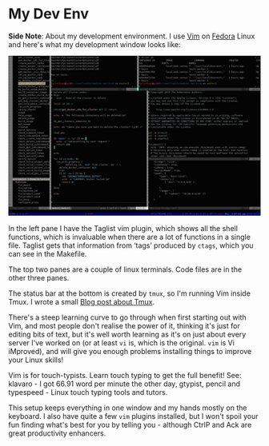 # My Dev Env

**Side Note**: About my development environment. I use [Vim](https://www.vim.org) on [Fedora]( https://getfedora.org/) Linux and here's what my development window looks like:

 ![](images/mydevenv.png)

 In the left pane I have the Taglist vim plugin, which shows all the shell functions, which is invaluable when there are a lot of functions in a single file. Taglist gets that information from ‘tags’ produced by `ctags`, which you can see in the Makefile.

 The top two panes are a couple of linux terminals. Code files are in the other three panes.

 The status bar at the bottom is created by `tmux`, so I'm running Vim inside Tmux. I wrote a small [Blog post about Tmux](http://blogger.smorg.co.uk/2020/04/tmux-for-gnu-screen-users-on-linux.html).

 There's a steep learning curve to go through when first starting out with Vim, and most people don't realise the power of it, thinking it's just for editing bits of text, but it's well worth learning as it's on just about every server I've worked on (or at least `vi` is, which is the original. `vim` is Vi iMproved), and will give you enough problems installing things to improve your Linux skills!

 Vim is for touch-typists. Learn touch typing to get the full benefit! See: klavaro - I got 66.91 word per minute the other day, gtypist, pencil and typespeed - Linux touch typing tools and tutors.

 This setup keeps everything in one window and my hands mostly on the keyboard. I also have quite a few `vim` plugins installed, but I won't spoil your fun finding what's best for you by telling you - although CtrlP and Ack are great productivity enhancers.
